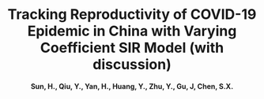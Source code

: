 ---
title: "Tracking Reproductivity of COVID-19 Epidemic in China with Varying Coefficient SIR Model (with discussion)"
collection: publications
permalink: /publication/JDS_2020
author: <strong>Sun, H.<strong>, Qiu, Y., Yan, H., Huang, Y., Zhu, Y., Gu, J, Chen, S.X.
conf: 'Journal of Data Science'
year: 2020
codeurl: https://github.com/sun-haoxuan/vSIR
paperurl: /publications/papers/JDS_2020.pdf
additional: true
---